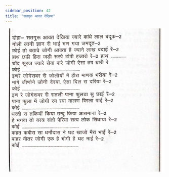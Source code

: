 ```yaml
---
sidebar_position: 42
title: "सतगुरु आवत देखिया"
---
```


![img](./../../../static/img/bhajans/satguru-aavat-dekhiya.png)
